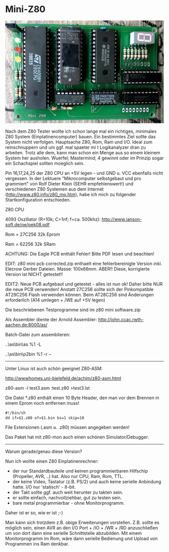 # Mini-Z80

![Bild](https://github.com/petersieg/Mini-Z80/blob/master/Mini%20Z80.jpg)

Nach dem Z80 Tester wollte ich schon lange mal ein 
richtiges, minimales Z80 System (Einplatinencomputer)
bauen. Ein bestimmtes Ziel sollte das System nicht 
verfolgen. Hauptsache Z80, Rom, Ram und I/O.
Ideal zum reinschnuppern und um ggf. mal spaeter mi
t Logikanalyzer dran zu arbeiten. Trotz alle dem, 
kann man schon ein Menge aus so einem kleinem System her
ausholen. Wuerfel; Mastermind; 4 gewinnt oder im
Prinzip sogar ein Schachspiel sollten moeglich sein.

Pin 16,17,24,25 der Z80 CPU an +5V legen - und GND 
u. VCC ebenfalls nicht vergessen.
In der Lektuere "Mikrocomputer selbstgebaut und pro
grammiert" von Rolf Dieter Klein (SEHR empfehlenswert!) 
und verschiedenen Z80 Systemen aus dem Internet 
(http://www.z80.info/z80_mp.htm), habe ich mich zu
folgender Startkonfiguration entschieden.

Z80 CPU

4093 Oszillator (R=10k; C=1nf; f=ca. 500khz): http://www.janson-soft.de/pe/pek08.pdf

Rom = 27C256 32k Eprom

Ram = 62256  32k SRam

ACHTUNG: Die Eagle PCB enthält Fehler! Bitte PDF lesen und beachten!

EDIT: z80 mini pcb corrected.zip enthaelt eine fehlerbereinigte Version inkl. Elecrow Gerber Dateien. Masse: 100x66mm.
ABER!! Diese, korrigierte Version ist NICHT getestet!!

EDIT2: Neue PCB aufgebaut und getestet - alles ist nun ok! Daher bitte NUR die neue PCB verwenden!
Anstatt 27C256 sollte sich der Pinkompatible AT29C256 Flash verwenden können.
Beim AT28C256 sind Änderungen erforderlich (A14 umlegen + /WE auf +5V legen)

Die beschriebenen Testprogramme sind im z80 mini software.zip

Als Assembler diente der Arnold Assembler: http://john.ccac.rwth-aachen.de:8000/as/

Batch-Datei zum assemblieren:

..\as\bin\as %1 -L

..\as\bin\p2bin %1 -r $-$

---

Unter Linux ist auch schön geeignet Z80-ASM:

http://wwwhomes.uni-bielefeld.de/achim/z80-asm.html

z80-asm -l test3.asm :test.z80 >test3.lst

Die Datei *.z80 enthält einen 10 Byte Header, den man vor dem Brennen in einem Eprom noch entfernen muss!

``` z802bin:
#!/bin/sh
dd if=$1.z80 of=$1.bin bs=1 skip=10
```

File Extensionen (.asm u. .z80) müssen angegeben werden!

Das Paket hat mit z80-mon auch einen schönen Simulator/Debugger.

---

Warum gerade/genau diese Version?

Nun ich wollte einen Z80 Einplatinenrechner:

* der nur Standardbauteile und keinen programmierbaren Hilfschip (Propeller, AVR, ..) hat. Also nur CPU, Ram, Rom, TTL.
* der keine Video, Tastatur (z.B. PS/2) und auch keine serielle Anbindung hatte. I/O nur 'statisch' - 8-bit.
* der Takt sollte ggf. auch weit herunter zu takten sein.
* er sollte einfach, nachvollziehbar, gut zu testen sein.
* bare metal programmierbar - ohne Monitorprogramm.

Daher ist er so, wie er ist ;-)

Man kann sich trotzdem z.B. obige Erweiterungen vorstellen. Z.B. sollte es möglich sein, einen AVR an den I/O Port + /IO + /WR + /RD
anzuschließen um von dort dann eine serielle Schnittstelle abzubilden. Mit einem Monitorprogramm im Rom, wäre dann serielle Bedienung
und Upload von Programmen ins Ram denkbar.

